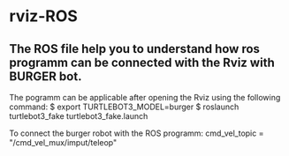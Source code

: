 # rviz-ROS

## The ROS file help you to understand how ros programm can be connected with the Rviz with BURGER bot.

The pogramm can be applicable after opening the Rviz using the following command:
$ export TURTLEBOT3_MODEL=burger
$ roslaunch turtlebot3_fake turtlebot3_fake.launch

To connect the burger robot with the ROS programm:
cmd_vel_topic = "/cmd_vel_mux/imput/teleop"
